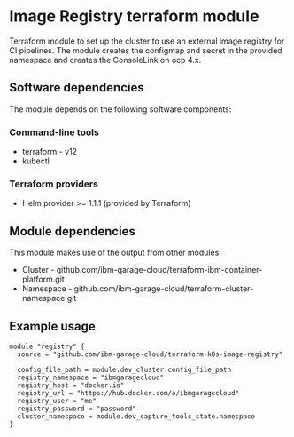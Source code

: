 # Image Registry terraform module

Terraform module to set up the cluster to use an external image registry for CI pipelines. The module creates
the configmap and secret in the provided namespace and creates the ConsoleLink on ocp 4.x.

## Software dependencies

The module depends on the following software components:

### Command-line tools

- terraform - v12
- kubectl

### Terraform providers

- Helm provider >= 1.1.1 (provided by Terraform)

## Module dependencies

This module makes use of the output from other modules:

- Cluster - github.com/ibm-garage-cloud/terraform-ibm-container-platform.git
- Namespace - github.com/ibm-garage-cloud/terraform-cluster-namespace.git

## Example usage

```hcl-terraform
module "registry" {
  source = "github.com/ibm-garage-cloud/terraform-k8s-image-registry"

  config_file_path = module.dev_cluster.config_file_path
  registry_namespace = "ibmgaragecloud"
  registry_host = "docker.io"
  registry_url = "https://hub.docker.com/o/ibmgaragecloud"
  registry_user = "me"
  registry_password = "password"
  cluster_namespace = module.dev_capture_tools_state.namespace
}
```
